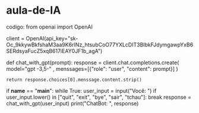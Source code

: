 # aula-de-IA
codigo: 
from openai import OpenAI


client = OpenAI(api_key="sk-Oc_9kkywBkfshaM3aa9K6rINz_htsubCoO77YXLcDIT3BlbkFJdymgawpYxB6SERdsyaFucZ5xqB617iEAY0JF1b_agA")

def chat_with_gpt(prompt):
    response = client.chat.completions.create(
        model="gpt -3,5-" ,
        menssages=[{"role": "user", "content": prompt}]
    )

    return response.choices[0].menssage.content.strip()

if __name__ == "__main__":
    while True:
        user_input = input("Você: ")
        if user_input.lower() in ["quit", "exit", "bye", "sair", "tchau"]:
            break
        response = chat_with_gpt(user_input)
        print("ChatBot: ", response)
